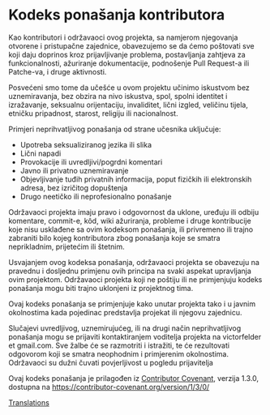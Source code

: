 # Kodeks ponašanja kontributora

Kao kontributori i održavaoci ovog projekta, sa namjerom njegovanja otvorene i pristupačne zajednice, obavezujemo se da ćemo poštovati sve koji daju doprinos kroz prijavljivanje problema, postavljanja zahtjeva za funkcionalnosti, ažuriranje dokumentacije, podnošenje Pull Request-a ili Patche-va, i druge aktivnosti.

Posvećeni smo tome da učešće u ovom projektu učinimo iskustvom bez uznemiravanja, bez obzira na nivo iskustva, spol, spolni identitet i izražavanje, seksualnu orijentaciju, invaliditet, lični izgled, veličinu tijela, etničku pripadnost, starost, religiju ili nacionalnost.

Primjeri neprihvatljivog ponašanja od strane učesnika uključuje:

* Upotreba seksualiziranog jezika ili slika
* Lični napadi
* Provokacije ili uvredljivi/pogrdni komentari
* Javno ili privatno uznemiravanje
* Objevljivanje tuđih privatnih informacija, poput fizičkih ili elektronskih
  adresa, bez izričitog dopuštenja
* Drugo neetičko ili neprofesionalno ponašanje

Održavaoci projekta imaju pravo i odgovornost da uklone, uređuju ili odbiju komentare, commit-e, kôd, wiki ažuriranja, probleme i druge kontribucije koje nisu usklađene sa ovim kodeksom ponašanja, ili privremeno ili trajno zabraniti bilo kojeg kontributora zbog ponašanja koje se smatra neprikladnim, prijetećim ili štetnim.

Usvajanjem ovog kodeksa ponašanja, održavaoci projekta se obavezuju na pravednu i dosljednu primjenu ovih principa na svaki aspekat upravljanja ovim projektom. Održavaoci projekta koji ne poštiju ili ne primjenjuju kodeks ponašanja mogu biti trajno uklonjeni iz projektnog tima.

Ovaj kodeks ponašanja se primjenjuje kako unutar projekta tako i u javnim okolnostima kada pojedinac predstavlja projekat ili njegovu zajednicu.

Slučajevi uvredljivog, uznemirujućeg, ili na drugi način neprihvatljivog ponašanja mogu se prijaviti kontaktiranjem voditelja projekta na  victorfelder et gmail.com. Sve žalbe će se razmotriti i istražiti, te će rezultovati odgovorom koji se smatra neophodnim i primjerenim okolnostima. Održavaoci su dužni čuvati povjerljivost u pogledu prijavitelja 


Ovaj kodeks ponašanja je prilagođen iz [Contributor Covenant][homepage],
verzija 1.3.0, dostupna na https://contributor-covenant.org/version/1/3/0/

[homepage]: https://contributor-covenant.org

[Translations](README.md#translations)
